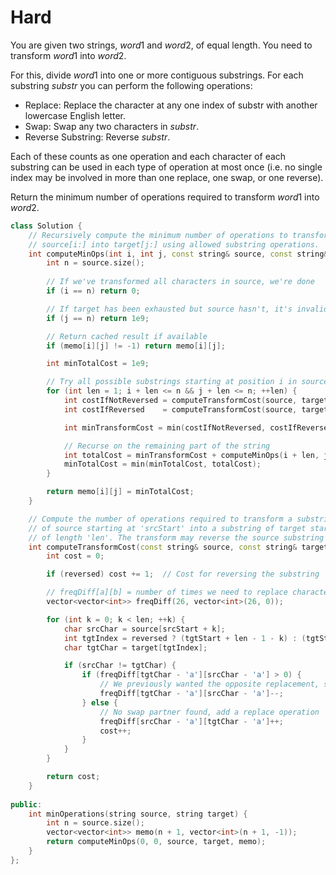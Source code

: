 # Hard

You are given two strings, $word1$ and $word2$, of equal length. You need to transform $word1$ into $word2$.

For this, divide $word1$ into one or more contiguous substrings. For each substring $substr$ you can perform the following operations:

- Replace: Replace the character at any one index of substr with another lowercase English letter.
- Swap: Swap any two characters in $substr$.
- Reverse Substring: Reverse $substr$.

Each of these counts as one operation and each character of each substring can be used in each type of operation at most once (i.e. no single index may be involved in more than one replace, one swap, or one reverse).

Return the minimum number of operations required to transform $word1$ into $word2$.

```cpp
class Solution {
    // Recursively compute the minimum number of operations to transform
    // source[i:] into target[j:] using allowed substring operations.
    int computeMinOps(int i, int j, const string& source, const string& target, vector<vector<int>>& memo) {
        int n = source.size();
        
        // If we've transformed all characters in source, we're done
        if (i == n) return 0;

        // If target has been exhausted but source hasn't, it's invalid
        if (j == n) return 1e9;

        // Return cached result if available
        if (memo[i][j] != -1) return memo[i][j];

        int minTotalCost = 1e9;

        // Try all possible substrings starting at position i in source and j in target
        for (int len = 1; i + len <= n && j + len <= n; ++len) {
            int costIfNotReversed = computeTransformCost(source, target, i, j, len, false);
            int costIfReversed    = computeTransformCost(source, target, i, j, len, true);

            int minTransformCost = min(costIfNotReversed, costIfReversed);

            // Recurse on the remaining part of the string
            int totalCost = minTransformCost + computeMinOps(i + len, j + len, source, target, memo);
            minTotalCost = min(minTotalCost, totalCost);
        }

        return memo[i][j] = minTotalCost;
    }

    // Compute the number of operations required to transform a substring
    // of source starting at 'srcStart' into a substring of target starting at 'tgtStart'
    // of length 'len'. The transform may reverse the source substring before comparing.
    int computeTransformCost(const string& source, const string& target, int srcStart, int tgtStart, int len, bool reversed) {
        int cost = 0;

        if (reversed) cost += 1;  // Cost for reversing the substring

        // freqDiff[a][b] = number of times we need to replace character 'a' with 'b'
        vector<vector<int>> freqDiff(26, vector<int>(26, 0));

        for (int k = 0; k < len; ++k) {
            char srcChar = source[srcStart + k];
            int tgtIndex = reversed ? (tgtStart + len - 1 - k) : (tgtStart + k);
            char tgtChar = target[tgtIndex];

            if (srcChar != tgtChar) {
                if (freqDiff[tgtChar - 'a'][srcChar - 'a'] > 0) {
                    // We previously wanted the opposite replacement, so we cancel it out with a swap
                    freqDiff[tgtChar - 'a'][srcChar - 'a']--;
                } else {
                    // No swap partner found, add a replace operation
                    freqDiff[srcChar - 'a'][tgtChar - 'a']++;
                    cost++;
                }
            }
        }

        return cost;
    }
    
public:
    int minOperations(string source, string target) {
        int n = source.size();
        vector<vector<int>> memo(n + 1, vector<int>(n + 1, -1));
        return computeMinOps(0, 0, source, target, memo);
    }
};
```

